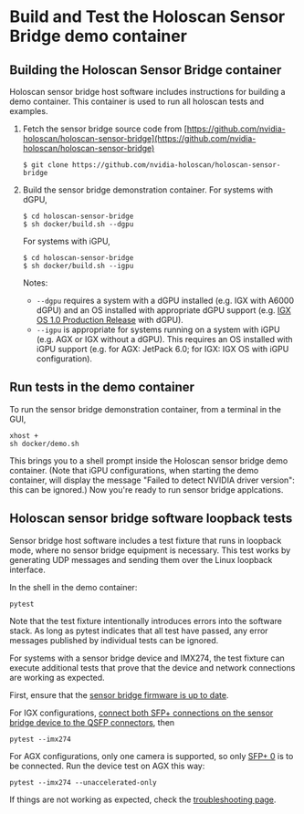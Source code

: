 # Build and Test the Holoscan Sensor Bridge demo container

## Building the Holoscan Sensor Bridge container

Holoscan sensor bridge host software includes instructions for building a demo
container. This container is used to run all holoscan tests and examples.

1. Fetch the sensor bridge source code from
   [https://github.com/nvidia-holoscan/holoscan-sensor-bridge](https://github.com/nvidia-holoscan/holoscan-sensor-bridge)

   ```none
   $ git clone https://github.com/nvidia-holoscan/holoscan-sensor-bridge
   ```

1. Build the sensor bridge demonstration container. For systems with dGPU,

   ```none
   $ cd holoscan-sensor-bridge
   $ sh docker/build.sh --dgpu
   ```

   For systems with iGPU,

   ```none
   $ cd holoscan-sensor-bridge
   $ sh docker/build.sh --igpu
   ```

   Notes:

   - `--dgpu` requires a system with a dGPU installed (e.g. IGX with A6000 dGPU) and an
     OS installed with appropriate dGPU support (e.g.
     [IGX OS 1.0 Production Release](https://developer.nvidia.com/igx-downloads) with
     dGPU).
   - `--igpu` is appropriate for systems running on a system with iGPU (e.g. AGX or IGX
     without a dGPU). This requires an OS installed with iGPU support (e.g. for AGX:
     JetPack 6.0; for IGX: IGX OS with iGPU configuration).

## Run tests in the demo container

To run the sensor bridge demonstration container, from a terminal in the GUI,

```none
xhost +
sh docker/demo.sh
```

This brings you to a shell prompt inside the Holoscan sensor bridge demo container.
(Note that iGPU configurations, when starting the demo container, will display the
message "Failed to detect NVIDIA driver version": this can be ignored.) Now you're ready
to run sensor bridge applcations.

## Holoscan sensor bridge software loopback tests

Sensor bridge host software includes a test fixture that runs in loopback mode, where no
sensor bridge equipment is necessary. This test works by generating UDP messages and
sending them over the Linux loopback interface.

In the shell in the demo container:

```none
pytest
```

Note that the test fixture intentionally introduces errors into the software stack. As
long as pytest indicates that all test have passed, any error messages published by
individual tests can be ignored.

For systems with a sensor bridge device and IMX274, the test fixture can execute
additional tests that prove that the device and network connections are working as
expected.

First, ensure that the
[sensor bridge firmware is up to date](sensor_bridge_firmware_setup.md).

For IGX configurations,
[connect both SFP+ connections on the sensor bridge device to the QSFP connectors](sensor_bridge_hardware_setup.md#connecting-holoscan-sensor-bridge-to-the-host),
then

```none
pytest --imx274
```

For AGX configurations, only one camera is supported, so only
[SFP+ 0](sensor_bridge_hardware_setup.md#connecting-holoscan-sensor-bridge-to-the-host)
is to be connected. Run the device test on AGX this way:

```none
pytest --imx274 --unaccelerated-only
```

If things are not working as expected, check the
[troubleshooting page](troubleshooting.md).
